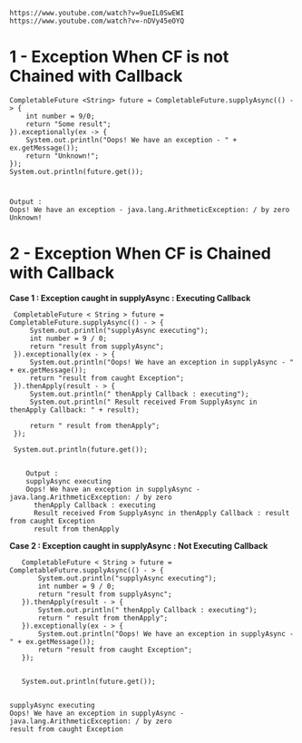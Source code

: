 
	https://www.youtube.com/watch?v=9ueIL0SwEWI
	https://www.youtube.com/watch?v=-nDVy45eOYQ


# 1 - Exception When CF is not Chained with Callback

	CompletableFuture <String> future = CompletableFuture.supplyAsync(() - > {
	    int number = 9/0;
	    return "Some result";
	}).exceptionally(ex -> {
	    System.out.println("Oops! We have an exception - " + ex.getMessage());
	    return "Unknown!";
	});
	System.out.println(future.get());
#	
    Output : 
    Oops! We have an exception - java.lang.ArithmeticException: / by zero
    Unknown!

  
  
# 2 -  Exception When CF is Chained with Callback 

  **Case 1 : Exception caught in supplyAsync : Executing Callback**

	 CompletableFuture < String > future = CompletableFuture.supplyAsync(() - > {
	     System.out.println("supplyAsync executing");
	     int number = 9 / 0;
	     return "result from supplyAsync";
	 }).exceptionally(ex - > {
	     System.out.println("Oops! We have an exception in supplyAsync - " + ex.getMessage());
	     return "result from caught Exception";
	 }).thenApply(result - > {
	     System.out.println(" thenApply Callback : executing");
	     System.out.println(" Result received From SupplyAsync in thenApply Callback: " + result);

	     return " result from thenApply";
	 });

	 System.out.println(future.get());
    
               
        Output : 
        supplyAsync executing
        Oops! We have an exception in supplyAsync - java.lang.ArithmeticException: / by zero
          thenApply Callback : executing
          Result received From SupplyAsync in thenApply Callback : result from caught Exception
          result from thenApply


  **Case 2 : Exception caught in supplyAsync : Not Executing Callback**

	   CompletableFuture < String > future = CompletableFuture.supplyAsync(() - > {
	       System.out.println("supplyAsync executing");
	       int number = 9 / 0;
	       return "result from supplyAsync";
	   }).thenApply(result - > {
	       System.out.println(" thenApply Callback : executing");
	       return " result from thenApply";
	   }).exceptionally(ex - > {
	       System.out.println("Oops! We have an exception in supplyAsync - " + ex.getMessage());
	       return "result from caught Exception";
	   });


       System.out.println(future.get());


    supplyAsync executing
    Oops! We have an exception in supplyAsync - java.lang.ArithmeticException: / by zero
    result from caught Exception


      

